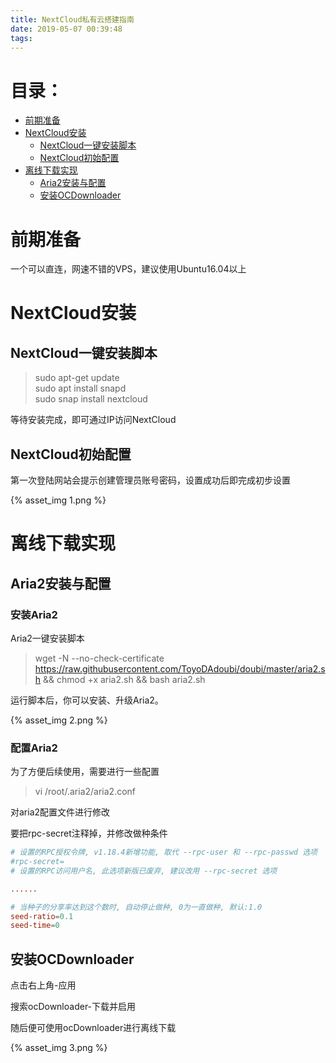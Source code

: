 ```yaml
---
title: NextCloud私有云搭建指南
date: 2019-05-07 00:39:48
tags:
---
```


# 目录：
* [前期准备](#前期准备)
* [NextCloud安装](#NextCloud安装)
    * [NextCloud一键安装脚本](#NextCloud一键安装脚本)
    * [NextCloud初始配置](#NextCloud初始配置)
* [离线下载实现](#离线下载实现)
    * [Aria2安装与配置](#Aria2安装与配置)
    * [安装OCDownloader](#安装OCDownloader)

# 前期准备

一个可以直连，网速不错的VPS，建议使用Ubuntu16.04以上

# NextCloud安装

## NextCloud一键安装脚本

>sudo apt-get update  
sudo apt install snapd  
sudo snap install nextcloud

等待安装完成，即可通过IP访问NextCloud

## NextCloud初始配置

第一次登陆网站会提示创建管理员账号密码，设置成功后即完成初步设置

{% asset_img 1.png %}  

# 离线下载实现

## Aria2安装与配置

### 安装Aria2

Aria2一键安装脚本
>wget -N --no-check-certificate https://raw.githubusercontent.com/ToyoDAdoubi/doubi/master/aria2.sh && chmod +x aria2.sh && bash aria2.sh

运行脚本后，你可以安装、升级Aria2。

{% asset_img 2.png %}  

### 配置Aria2

为了方便后续使用，需要进行一些配置

>vi /root/.aria2/aria2.conf

对aria2配置文件进行修改

要把rpc-secret注释掉，并修改做种条件
```conf
# 设置的RPC授权令牌, v1.18.4新增功能, 取代 --rpc-user 和 --rpc-passwd 选项
#rpc-secret=
# 设置的RPC访问用户名, 此选项新版已废弃, 建议改用 --rpc-secret 选项

......

# 当种子的分享率达到这个数时, 自动停止做种, 0为一直做种, 默认:1.0
seed-ratio=0.1
seed-time=0

```
## 安装OCDownloader

点击右上角-应用

搜索ocDownloader-下载并启用

随后便可使用ocDownloader进行离线下载

{% asset_img 3.png %}  